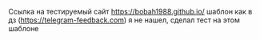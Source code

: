 Ссылка на тестируемый сайт https://bobah1988.github.io/
шаблон как в дз (https://telegram-feedback.com) я не нашел, сделал тест на этом шаблоне

